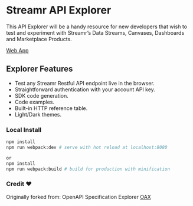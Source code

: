 # Streamr API Explorer
This API Explorer will be a handy resource for new developers that wish to test and experiment with Streamr’s Data Streams, Canvases, Dashboards and Marketplace Products.

[Web App](https://streamr.com/api-explorer)

## Explorer Features
- Test any Streamr Restful API endpoint live in the browser.
- Straightforward authentication with your account API key.
- SDK code generation.
- Code examples.
- Built-in HTTP reference table.
- Light/Dark themes.


### Local Install

``` bash
npm install
npm run webpack:dev # serve with hot reload at localhost:8080

or 
npm install
npm run webpack:build # build for production with minification 
```

### Credit ❤️
Originally forked from: OpenAPI Specification Explorer [OAX](https://darosh.github.io/oax/)
